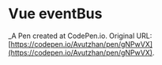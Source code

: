 # Vue eventBus
 _A Pen created at CodePen.io. Original URL: [https://codepen.io/Avutzhan/pen/gNPwVX](https://codepen.io/Avutzhan/pen/gNPwVX).

 